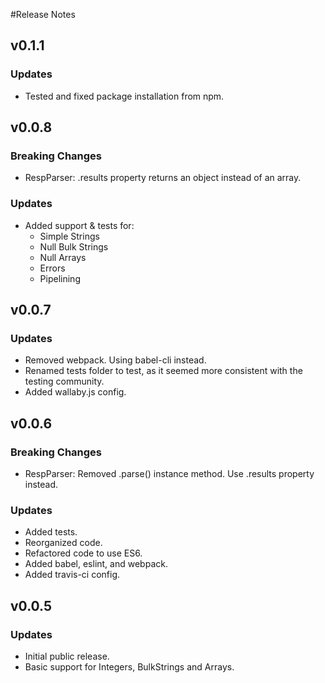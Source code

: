 #Release Notes

## v0.1.1

### Updates
- Tested and fixed package installation from npm.

## v0.0.8

### Breaking Changes
- RespParser: .results property returns an object instead of an array.

### Updates
- Added support & tests for:
  - Simple Strings
  - Null Bulk Strings
  - Null Arrays
  - Errors
  - Pipelining

## v0.0.7

### Updates
- Removed webpack. Using babel-cli instead.
- Renamed tests folder to test, as it seemed more consistent with the testing community.
- Added wallaby.js config.

## v0.0.6

### Breaking Changes
- RespParser: Removed .parse() instance method. Use .results property instead.

### Updates
- Added tests.
- Reorganized code.
- Refactored code to use ES6.
- Added babel, eslint, and webpack.
- Added travis-ci config.

## v0.0.5

### Updates
- Initial public release.
- Basic support for Integers, BulkStrings and Arrays.